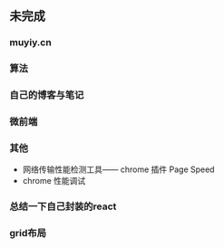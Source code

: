 ## 未完成

### muyiy.cn

### 算法

### 自己的博客与笔记

### 微前端

### 其他
- 网络传输性能检测工具—— chrome 插件 Page Speed
- chrome 性能调试

### 总结一下自己封装的react

### grid布局
